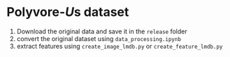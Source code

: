 # Polyvore-$U$s dataset

1. Download the original data and save it in the `release` folder
2. convert the original dataset using `data_processing.ipynb`
3. extract features using `create_image_lmdb.py` or `create_feature_lmdb.py`
